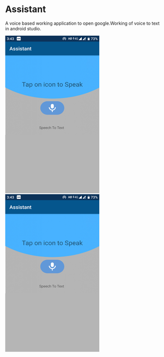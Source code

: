 # Assistant
A voice based working application to open google.Working of voice to text in android studio.

<img src="Screenshot_20191227-154309.png" height="500" width="300">
<img src="Screenshot_20191227-154309.png" height="500" width="300">
